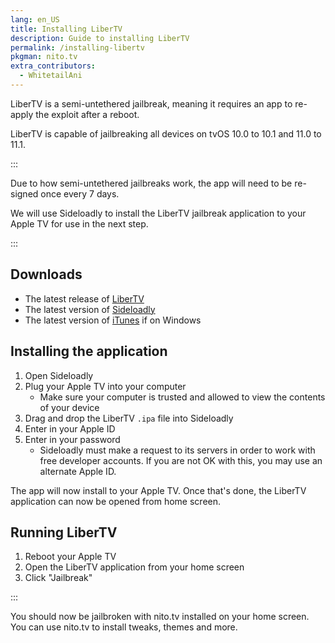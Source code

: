 ```yaml
---
lang: en_US
title: Installing LiberTV
description: Guide to installing LiberTV
permalink: /installing-libertv
pkgman: nito.tv
extra_contributors:
  - WhitetailAni
---
```


LiberTV is a <router-link to="/types-of-jailbreak/#semi-untethered-jailbreaks">semi-untethered jailbreak</router-link>, meaning it requires an app to re-apply the exploit after a reboot.

LiberTV is capable of jailbreaking all devices on tvOS 10.0 to 10.1 and 11.0 to 11.1.

:::

Due to how semi-untethered jailbreaks work, the app will need to be <router-link to="/resigning-apps">re-signed</router-link> once every 7 days.

We will use Sideloadly to install the LiberTV jailbreak application to your Apple TV for use in the next step.

:::

## Downloads


- The latest release of [LiberTV](http://newosxbook.com/libertv/libertv.ipa)
- The latest version of [Sideloadly](https://sideloadly.io/)
- The latest version of [iTunes](https://www.apple.com/itunes/download/win32) if on Windows

## Installing the application


1. Open Sideloadly
1. Plug your Apple TV into your computer
    - Make sure your computer is trusted and allowed to view the contents of your device
1. Drag and drop the LiberTV `.ipa` file into Sideloadly
1. Enter in your Apple ID
1. Enter in your password
    - Sideloadly must make a request to its servers in order to work with free developer accounts. If you are not OK with this, you may use an alternate Apple ID.

The app will now install to your Apple TV. Once that's done, the LiberTV application can now be opened from home screen.


## Running LiberTV

1. Reboot your Apple TV
1. Open the LiberTV application from your home screen
1. Click "Jailbreak"

:::

You should now be jailbroken with nito.tv installed on your home screen. You can use nito.tv to install <router-link to="/faq/#what-are-tweaks">tweaks</router-link>, themes and more.
